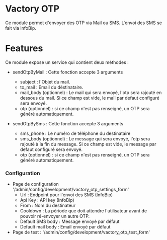 # Vactory OTP

Ce module permet d'envoyer des OTP via Mail ou SMS.
L'envoi des SMS se fait via InfoBip.

# Features
Ce module expose un service qui contient deux méthodes :
- sendOtpByMail : Cette fonction accepte 3 arguments
    - subject : l'Objet du mail.
    - to_mail : Email du déstinataire.
    - mail_body (optionnel) : Le mail qui sera envoyé, l'otp sera rajouté en 
 dessous du mail. Si ce champ est vide, le mail par defaut configuré sera 
 envoyé.
    - otp (optionnel) : si ce champ n'est pas renseigné, un OTP sera généré 
 automatiquement.

- sendOtpBySms : Cette fonction accepte 3 arguments
    - sms_phone : Le numéro de téléphone du destinataire
    - sms_body (optionnel) : Le message qui sera envoyé, l'otp sera rajouté 
à la fin du message. Si ce champ est vide, le message par defaut configuré 
sera envoyé.
    - otp (optionnel) : si ce champ n'est pas renseigné, un OTP sera généré 
automatiquement.

### Configuration
 - Page de configuration '/admin/config/development/vactory_otp_settings_form'
    - Url : Endpoint pour l'envoi des SMS (InfoBip)
    - Api Key : API key (InfoBip)
    - From : Nom du destinateur
    - Cooldown : La période que doit attendre l'utilisateur avant de pouvoir
     ré-envoyer un autre OTP.
    - Default SMS body : Message envoyé par défaut
    - Default mail body : Email envoyé par défaut
 - Page de test : '/admin/config/development/vactory_otp_test_form'
